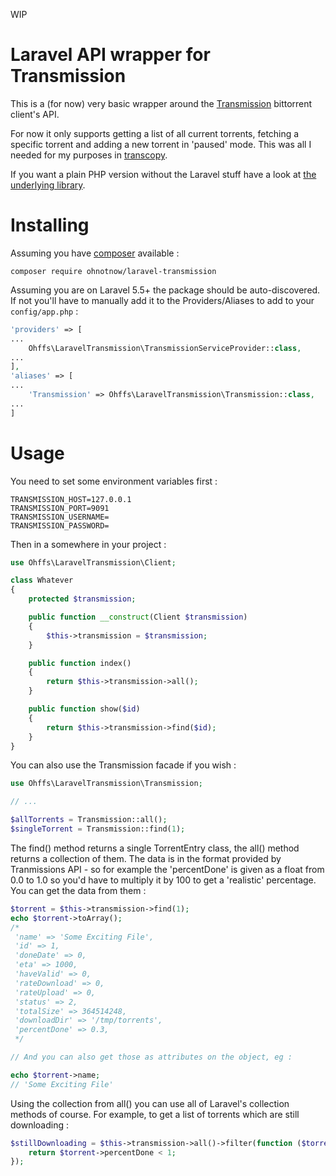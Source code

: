 WIP

# Laravel API wrapper for Transmission

This is a (for now) very basic wrapper around the [Transmission](https://transmissionbt.com/) bittorrent
client's API.

For now it only supports getting a list of all current torrents, fetching a specific torrent and adding
a new torrent in 'paused' mode.  This was all I needed for my purposes in [transcopy](https://github.com/ohnotnow/transcopy).

If you want a plain PHP version without the Laravel stuff have a look at [the underlying library](https://github.com/ohnotnow/transmission-client).

# Installing

Assuming you have [composer](https://getcomposer.org/) available :

```
composer require ohnotnow/laravel-transmission
```

Assuming you are on Laravel 5.5+ the package should be auto-discovered.  If not you'll have to manually add it to the Providers/Aliases to add to your `config/app.php` :

```php
'providers' => [
...
    Ohffs\LaravelTransmission\TransmissionServiceProvider::class,
...
],
'aliases' => [
...
    'Transmission' => Ohffs\LaravelTransmission\Transmission::class,
...
]
```

# Usage

You need to set some environment variables first :

```
TRANSMISSION_HOST=127.0.0.1
TRANSMISSION_PORT=9091
TRANSMISSION_USERNAME=
TRANSMISSION_PASSWORD=
```

Then in a somewhere in your project :

```php
use Ohffs\LaravelTransmission\Client;

class Whatever
{
    protected $transmission;

    public function __construct(Client $transmission)
    {
        $this->transmission = $transmission;
    }

    public function index()
    {
        return $this->transmission->all();
    }

    public function show($id)
    {
        return $this->transmission->find($id);
    }
}
```

You can also use the Transmission facade if you wish :

```php
use Ohffs\LaravelTransmission\Transmission;

// ...

$allTorrents = Transmission::all();
$singleTorrent = Transmission::find(1);
```

The find() method returns a single TorrentEntry class, the all() method returns a
collection of them.  The data is in the format provided by Tranmissions API - so for example
the 'percentDone' is given as a float from 0.0 to 1.0 so you'd have to multiply it by 100 to get
a 'realistic' percentage.  You can get the data from them :

```php
$torrent = $this->transmission->find(1);
echo $torrent->toArray();
/*
 'name' => 'Some Exciting File',
 'id' => 1,
 'doneDate' => 0,
 'eta' => 1000,
 'haveValid' => 0,
 'rateDownload' => 0,
 'rateUpload' => 0,
 'status' => 2,
 'totalSize' => 364514248,
 'downloadDir' => '/tmp/torrents',
 'percentDone' => 0.3,
 */

// And you can also get those as attributes on the object, eg :

echo $torrent->name;
// 'Some Exciting File'
```

Using the collection from all() you can use all of Laravel's collection methods of course.  For example,
to get a list of torrents which are still downloading :

```php
$stillDownloading = $this->transmission->all()->filter(function ($torrent, $key) {
    return $torrent->percentDone < 1;
});
```
